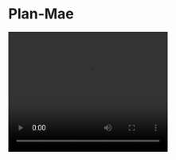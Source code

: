 # Plan-Mae
<video width="320" height="240" controls>
  <source src="https://raw.githubusercontent.com/Yangangren/Plan-Mae/main/Plan-Mae-road-test.mp4" type="video/mp4">
  Your browser does not support the video tag.
</video>
